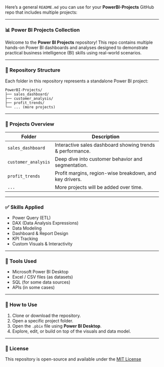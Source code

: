 Here’s a general `README.md` you can use for your **PowerBI-Projects** GitHub repo that includes multiple projects:

---

### 📊 Power BI Projects Collection

Welcome to the **Power BI Projects** repository! This repo contains multiple hands-on Power BI dashboards and analyses designed to demonstrate practical business intelligence (BI) skills using real-world scenarios.

---

### 📁 Repository Structure

Each folder in this repository represents a standalone Power BI project:

```
PowerBI-Projects/
├── sales_dashboard/
├── customer_analysis/
├── profit_trends/
└── ... (more projects)
```

---

### 🧠 Projects Overview

| Folder              | Description                                               |
| ------------------- | --------------------------------------------------------- |
| `sales_dashboard`   | Interactive sales dashboard showing trends & performance. |
| `customer_analysis` | Deep dive into customer behavior and segmentation.        |
| `profit_trends`     | Profit margins, region-wise breakdown, and key drivers.   |
| `...`               | More projects will be added over time.                    |

---

### ✅ Skills Applied

* Power Query (ETL)
* DAX (Data Analysis Expressions)
* Data Modeling
* Dashboard & Report Design
* KPI Tracking
* Custom Visuals & Interactivity

---

### 🔧 Tools Used

* Microsoft Power BI Desktop
* Excel / CSV files (as datasets)
* SQL (for some data sources)
* APIs (in some cases)

---

### 🏁 How to Use

1. Clone or download the repository.
2. Open a specific project folder.
3. Open the `.pbix` file using **Power BI Desktop**.
4. Explore, edit, or build on top of the visuals and data model.

---

### 📌 License

This repository is open-source and available under the [MIT License](LICENSE)
